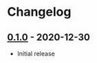 # Changelog

## [0.1.0] - 2020-12-30

- Initial release

<!-- http://keepachangelog.com/ -->

<!-- [0.1.0]: https://github.com/lfl/mp-cli/compare/v0.1.0...v0.1.0 -->
[0.1.0]: https://github.com/lfl/mp-cli/releases/tag/v0.1.0
